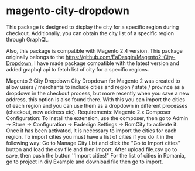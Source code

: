 # magento-city-dropdown
This package is designed to display the city for a specific region during checkout. Additionally, you can obtain the city list of a specific region through GraphQL.

Also, this package is compatible with Magento 2.4 version. This package originally belongs to the https://github.com/EaDesgin/Magento2-City-Dropdown, I have made package compatible with the latest version and added graphql api to fetch list of city for a specific regions.

Magento 2 City Dropdown
City Dropdown for Magento 2 was created to allow users / merchants to include cities and region / state / province as a dropdown in the checkout process, but more recently when you save a new address, this option is also found there.
With this you can import the cities of each region and you can use them as a dropdown in different processes (checkout, new address etc).
Requirements:
Magento 2.x
Composer
Configuration:
To install the extension, use the composer, then go to Admin → Store → Configuration → Eadesign Settings → RomCity to activate it.
Once it has been activated, it is necessary to import the cities for each region. To import cities you must have a list of cities if you do it in the following way:
Go to Manage City List and click the "Go to Import cities" button and load the csv file and then import.
After upload file.csv go to save, then push the button ''Import cities!"
For the list of cities in Romania, go to project in dir/ Example and download file then go to import.
